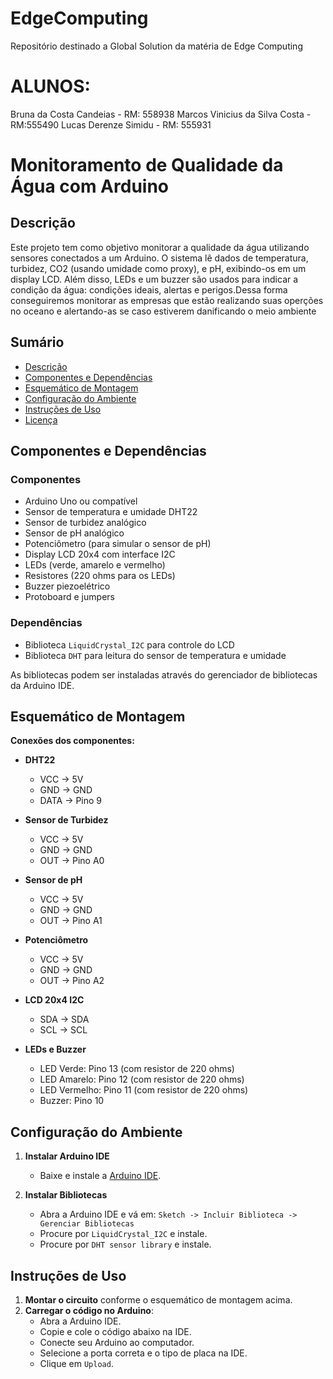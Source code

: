 # EdgeComputing
Repositório destinado a Global Solution da matéria de Edge Computing

# ALUNOS: 
Bruna da Costa Candeias - RM: 558938 
Marcos Vinicius da Silva Costa - RM:555490
Lucas Derenze Simidu - RM: 555931

# Monitoramento de Qualidade da Água com Arduino

## Descrição

Este projeto tem como objetivo monitorar a qualidade da água utilizando sensores conectados a um Arduino. O sistema lê dados de temperatura, turbidez, CO2 (usando umidade como proxy), e pH, exibindo-os em um display LCD. Além disso, LEDs e um buzzer são usados para indicar a condição da água: condições ideais, alertas e perigos.Dessa forma conseguiremos monitorar as empresas que estão realizando suas operções no oceano e alertando-as se caso estiverem danificando o meio ambiente

## Sumário

- [Descrição](#descrição)
- [Componentes e Dependências](#componentes-e-dependências)
- [Esquemático de Montagem](#esquemático-de-montagem)
- [Configuração do Ambiente](#configuração-do-ambiente)
- [Instruções de Uso](#instruções-de-uso)
- [Licença](#licença)

## Componentes e Dependências

### Componentes

- Arduino Uno ou compatível
- Sensor de temperatura e umidade DHT22
- Sensor de turbidez analógico
- Sensor de pH analógico
- Potenciômetro (para simular o sensor de pH)
- Display LCD 20x4 com interface I2C
- LEDs (verde, amarelo e vermelho)
- Resistores (220 ohms para os LEDs)
- Buzzer piezoelétrico
- Protoboard e jumpers

### Dependências

- Biblioteca `LiquidCrystal_I2C` para controle do LCD
- Biblioteca `DHT` para leitura do sensor de temperatura e umidade

As bibliotecas podem ser instaladas através do gerenciador de bibliotecas da Arduino IDE.

## Esquemático de Montagem

**Conexões dos componentes:**

- **DHT22**
  - VCC -> 5V
  - GND -> GND
  - DATA -> Pino 9

- **Sensor de Turbidez**
  - VCC -> 5V
  - GND -> GND
  - OUT -> Pino A0

- **Sensor de pH**
  - VCC -> 5V
  - GND -> GND
  - OUT -> Pino A1

- **Potenciômetro**
  - VCC -> 5V
  - GND -> GND
  - OUT -> Pino A2

- **LCD 20x4 I2C**
  - SDA -> SDA
  - SCL -> SCL

- **LEDs e Buzzer**
  - LED Verde: Pino 13 (com resistor de 220 ohms)
  - LED Amarelo: Pino 12 (com resistor de 220 ohms)
  - LED Vermelho: Pino 11 (com resistor de 220 ohms)
  - Buzzer: Pino 10

## Configuração do Ambiente

1. **Instalar Arduino IDE**
   - Baixe e instale a [Arduino IDE](https://www.arduino.cc/en/software).

2. **Instalar Bibliotecas**
   - Abra a Arduino IDE e vá em: `Sketch -> Incluir Biblioteca -> Gerenciar Bibliotecas`
   - Procure por `LiquidCrystal_I2C` e instale.
   - Procure por `DHT sensor library` e instale.

## Instruções de Uso

1. **Montar o circuito** conforme o esquemático de montagem acima.
2. **Carregar o código no Arduino**:
   - Abra a Arduino IDE.
   - Copie e cole o código abaixo na IDE.
   - Conecte seu Arduino ao computador.
   - Selecione a porta correta e o tipo de placa na IDE.
   - Clique em `Upload`.
